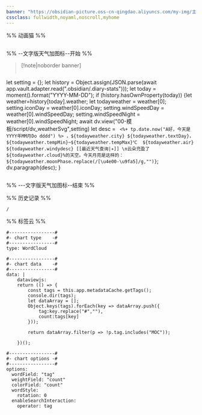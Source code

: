 ```yaml
---
banner: "https://obsidian-picture.oss-cn-qingdao.aliyuncs.com/my-img/主页导航头图.png"
cssclass: fullwidth,noyaml,noscroll,myhome
---
```


%% 动画猫 %%
```jsx::AnimationCat
```






%% --文字版天气加图标--开始 %%
>[!note|noborder banner]  &nbsp;
>```dataviewjs
let setting = {};
let history = Object.assign(JSON.parse(await app.vault.adapter.read(".obsidian/.diary-stats")));
let today = moment().format("YYYY-MM-DD");
if (history.hasOwnProperty(today))
{let weather=history[today].weather;
let todayweather = weather[0];
setting.iconDay =  weather[0].iconDay;
setting.windSpeedDay =  weather[0].windSpeedDay;
setting.windSpeedNight =  weather[0].windSpeedNight;
await dv.view("00-模板/script/dv_weatherSvg",setting)
let desc = ` <%+ tp.date.now("A好，今天是YYYY年MM月Do dddd") %> ，${todayweather.city} ${todayweather.textDay}， ${todayweather.tempMin}~${todayweather.tempMax}℃  ${todayweather.air} ${todayweather.windydesc} [[最近天气查询|✈️]] \n云朵充盈了${todayweather.cloud}%的天空。今天月亮是这样的：${todayweather.moonPhase.replace(/[\u4e00-\u9fa5]/g,"")}`;
dv.paragraph(desc);
}
>```
%% ---文字版天气加图标--结束 %%

%% 历史记录 %%
```ActivityHistory
/
```
%% 标签云 %%
```chartsview
#-----------------#
#- chart type    -#
#-----------------#
type: WordCloud

#-----------------#
#- chart data    -#
#-----------------#
data: |
    dataviewjs:
    return (() => {
        const tags = this.app.metadataCache.getTags();
        console.dir(tags);
        let dataArray = [];
        Object.keys(tags).forEach(key => dataArray.push({
            tag:key.replace("#",""),
            count:tags[key]
        }));

        return dataArray.filter(p => !p.tag.includes("MOC"));

    })();

#-----------------#
#- chart options -#
#-----------------#
options:
  wordField: "tag"
  weightField: "count"
  colorField: "count"
  wordStyle:
    rotation: 0
  enableSearchInteraction:
    operator: tag
```

